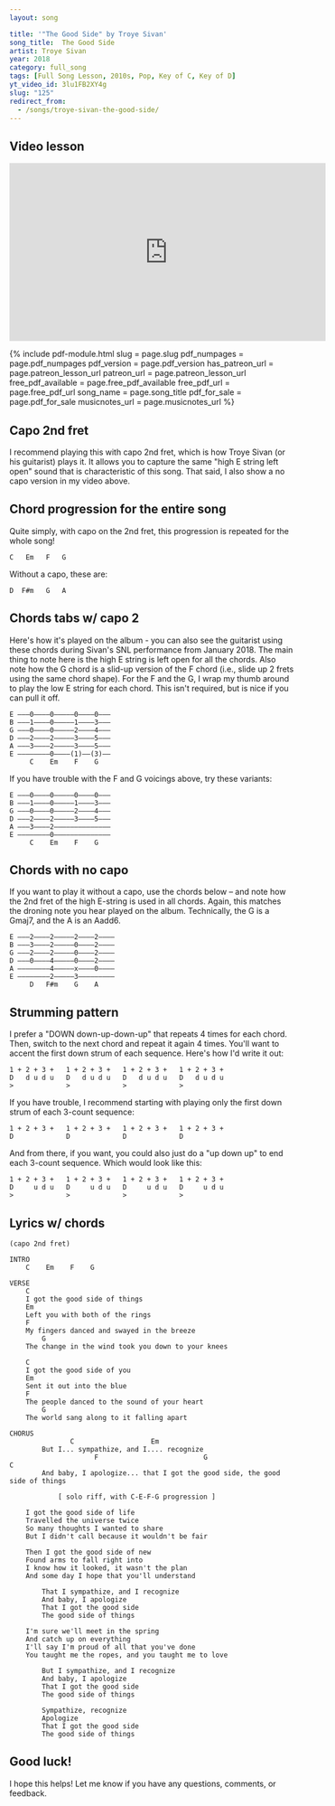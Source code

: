 ```yaml
---
layout: song

title: '"The Good Side" by Troye Sivan'
song_title:  The Good Side
artist: Troye Sivan
year: 2018
category: full_song
tags: [Full Song Lesson, 2010s, Pop, Key of C, Key of D]
yt_video_id: 3lu1FB2XY4g
slug: "125"
redirect_from:
  - /songs/troye-sivan-the-good-side/
---
```


## Video lesson

<iframe width="560" height="315" src="https://www.youtube.com/embed/3lu1FB2XY4g?showinfo=0" frameborder="0" allowfullscreen></iframe><br />

{% include pdf-module.html slug = page.slug pdf_numpages = page.pdf_numpages pdf_version = page.pdf_version has_patreon_url = page.patreon_lesson_url patreon_url = page.patreon_lesson_url free_pdf_available = page.free_pdf_available free_pdf_url = page.free_pdf_url song_name = page.song_title pdf_for_sale = page.pdf_for_sale musicnotes_url = page.musicnotes_url %}

## Capo 2nd fret

I recommend playing this with capo 2nd fret, which is how Troye Sivan (or his guitarist) plays it. It allows you to capture the same "high E string left open" sound that is characteristic of this song. That said, I also show a no capo version in my video above.

## Chord progression for the entire song

Quite simply, with capo on the 2nd fret, this progression is repeated for the whole song!

    C   Em   F   G

Without a capo, these are:

    D  F#m   G   A

## Chords tabs w/ capo 2

Here's how it's played on the album - you can also see the guitarist using these chords during Sivan's SNL performance from January 2018. The main thing to note here is the high E string is left open for all the chords. Also note how the G chord is a slid-up version of the F chord (i.e., slide up 2 frets using the same chord shape). For the F and the G, I wrap my thumb around to play the low E string for each chord. This isn't required, but is nice if you can pull it off.

    E –––0––––0–––––0––––0–––
    B –––1––––0–––––1––––3–––
    G –––0––––0–––––2––––4–––
    D –––2––––2–––––3––––5–––
    A –––3––––2–––––3––––5–––
    E ––––––––0––––(1)––(3)––
         C    Em    F    G

If you have trouble with the F and G voicings above, try these variants:

    E –––0––––0–––––0––––0–––
    B –––1––––0–––––1––––3–––
    G –––0––––0–––––2––––4–––
    D –––2––––2–––––3––––5–––
    A –––3––––2––––––––––––––
    E ––––––––0––––––––––––––
         C    Em    F    G

## Chords with no capo

If you want to play it without a capo, use the chords below – and note how the 2nd fret of the high E-string is used in all chords. Again, this matches the droning note you hear played on the album. Technically, the G is a Gmaj7, and the A is an Aadd6.

    E –––2––––2–––––2––––2––––
    B –––3––––2–––––0––––2––––
    G –––2––––2–––––0––––2––––
    D –––0––––4–––––0––––2––––
    A ––––––––4–––––x––––0––––
    E ––––––––2–––––3–––––––––
         D   F#m    G    A

## Strumming pattern

I prefer a "DOWN down-up-down-up" that repeats 4 times for each chord. Then, switch to the next chord and repeat it again 4 times. You'll want to accent the first down strum of each sequence. Here's how I'd write it out:

    1 + 2 + 3 +   1 + 2 + 3 +   1 + 2 + 3 +   1 + 2 + 3 +
    D   d u d u   D   d u d u   D   d u d u   D   d u d u
    >             >             >             >

If you have trouble, I recommend starting with playing only the first down strum of each 3-count sequence:

    1 + 2 + 3 +   1 + 2 + 3 +   1 + 2 + 3 +   1 + 2 + 3 +   
    D             D             D             D             

And from there, if you want, you could also just do a "up down up" to end each 3-count sequence. Which would look like this:

    1 + 2 + 3 +   1 + 2 + 3 +   1 + 2 + 3 +   1 + 2 + 3 +
    D     u d u   D     u d u   D     u d u   D     u d u
    >             >             >             >

## Lyrics w/ chords

    (capo 2nd fret)

    INTRO
        C    Em    F    G

    VERSE
        C
        I got the good side of things
        Em
        Left you with both of the rings
        F
        My fingers danced and swayed in the breeze
            G
        The change in the wind took you down to your knees

        C
        I got the good side of you
        Em
        Sent it out into the blue
        F   
        The people danced to the sound of your heart
            G
        The world sang along to it falling apart

    CHORUS
                   C                   Em
            But I... sympathize, and I.... recognize
                         F                          G                           C
            And baby, I apologize... that I got the good side, the good side of things

                [ solo riff, with C-E-F-G progression ]

        I got the good side of life
        Travelled the universe twice
        So many thoughts I wanted to share
        But I didn't call because it wouldn't be fair

        Then I got the good side of new
        Found arms to fall right into
        I know how it looked, it wasn't the plan
        And some day I hope that you'll understand

            That I sympathize, and I recognize
            And baby, I apologize
            That I got the good side
            The good side of things

        I'm sure we'll meet in the spring
        And catch up on everything
        I'll say I'm proud of all that you've done
        You taught me the ropes, and you taught me to love

            But I sympathize, and I recognize
            And baby, I apologize
            That I got the good side
            The good side of things

            Sympathize, recognize
            Apologize
            That I got the good side
            The good side of things

## Good luck!

I hope this helps! Let me know if you have any questions, comments, or feedback.

